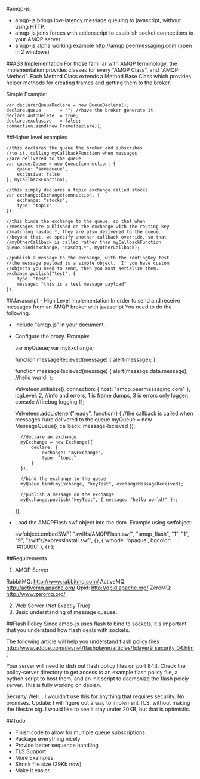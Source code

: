 #amqp-js

* amqp-js brings low-latency message queuing to javascript, without using HTTP.
* amqp-js joins forces with actionscript to establish socket connections to your AMQP server.
* amqp-js alpha working example http://amqp.peermessaging.com (open in 2 windows)


##AS3 Implementation
For those familiar with AMQP terminology, the implementation provides classes for every
"AMQP Class", and "AMQP Method".  Each Method Class extends a Method Base Class which provides helper
methods for creating frames and getting them to the broker.


Simple Example:

	var declare:QueueDeclare = new QueueDeclare();
	declare.queue 		= ""; //have the broker generate it
	declare.autoDelete 	= true;
	declare.exclusive 	= false;
	connection.send(new Frame(declare));

##Higher level examples

	//this declares the queue the broker and subscribes
	//to it, calling myCallbackFunction when messages
	//are delivered to the queue
	var queue:Queue = new Queue(connection, {
		queue: "somequeue",
		exclusive: false
	}, myCallbackFunction);
	
	//this simply declares a topic exchange called stocks
	var exchange:Exchange(connection, {
		exchange: "stocks",
		type: "topic"
	});
	
	//this binds the exchange to the queue, so that when
	//messages are published on the exchange with the routing key
	//matching nasdaq.*, they are also delivered to the queue.
	//beyond that, we specify another callback override, so that
	//myOtherCallback is called rather than myCallbackFunction
	queue.bind(exchange, "nasdaq.*", myOtherCallback);
	
	//publish a message to the exchange, with the routingKey test
	//the message payload is a simple object.  If you have custom
	//objects you need to send, then you must serialize them.
	exchange.publish("test", { 
		type: "test",
		message: "this is a test message payload"
	});



##Javascript - High Level Implementation
In order to send and receive messages from an AMQP broker with javascript
You need to do the following.

* Include "amqp.js" in your document.
* Configure the proxy.  Example:


	var myQueue;
	var myExchange;
	
	function messageRecieved(message) {
		alert(message);
	};
	
	function messageRecieved(message) {
		alert(message.data.message); //hello world!
	};
	
	Velveteen.initialize({
		connection: {
			host: "amqp.peermessaging.com"
		},
		logLevel: 2, //info and errors, 1 is frame dumps, 3 is errors only
		logger: console //firebug logging
	});
	
	Velveteen.addListener("ready", function() {
		//the callback is called when messages
		//are delivered to the queue
		myQueue = new MessageQueue({
			callback: messageRecieved
		});
		
		//declare an exchange
		myExchange = new Exchange({
			declare: {
				exchange: "myExchange",
				type: "topic"
			}
		});
		
		//bind the exchange to the queue
		myQueue.bind(myExchange, "keyTest", exchangeMessageReceived);
		
		//publish a message on the exchange
		myExchange.publish("keyTest", { message: "hello world!" });
	});

* Load the AMQPFlash.swf object into the dom. Example using swfobject:

	swfobject.embedSWF(
		"swiffs/AMQPFlash.swf",
		"amqp_flash",
		"1",
		"1",
		"9",
		"swiffs/expressInstall.swf",
		{},
		{
			wmode: 'opaque',
			bgcolor: '#ff0000'
		},
		{}
	);


##Requirements
1. AMQP Server

RabbitMQ: http://www.rabbitmq.com/
ActiveMQ: http://activemq.apache.org/
Qpid: http://qpid.apache.org/
ZeroMQ: http://www.zeromq.org/

2. Web Server (Not Exactly True)
3. Basic understanding of message queues.


##Flash Policy
Since amqp-js uses flash to bind to sockets, it's important that you understand how flash deals with sockets.

The following article will help you understand flash policy files
http://www.adobe.com/devnet/flashplayer/articles/fplayer9_security_04.html

Your server will need to dish out flash policy files on port 843.  Check the policy-server
directory to get access to an example flash policy file, a python script to host them,
and an init script to daemonize the flash polciy server.  This is fully working on debian.

Security
Well... I wouldn't use this for anything that requires security.  No promises.
Update:  I will figure out a way to implement TLS, without making the filesize
big. I would like to see it stay under 20KB, but that is optimistic.

##Todo
* Finish code to allow for multiple queue subscriptions
* Package everything nicely
* Provide better sequence handling
* TLS Support
* More Examples
* Shrink file size (29Kb now)
* Make it easier